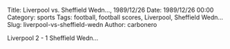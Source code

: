 Title: Liverpool vs. Sheffield Wedn…, 1989/12/26
Date: 1989/12/26 00:00
Category: sports
Tags: football, football scores, Liverpool, Sheffield Wedn…
Slug: liverpool-vs-sheffield-wedn
Author: carbonero


Liverpool 2 - 1 Sheffield Wedn…
